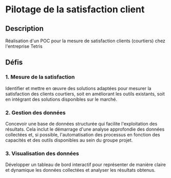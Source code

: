 # Pilotage de la satisfaction client

## Description
Réalisation d'un POC pour la mesure de satisfaction clients (courtiers) chez l'entreprise Tetris

## Défis

### 1. Mesure de la satisfaction
Identifier et mettre en œuvre des solutions adaptées pour mesurer la satisfaction des clients courtiers, soit en améliorant les outils existants, soit en intégrant des solutions disponibles sur le marché.

### 2. Gestion des données
Concevoir une base de données structurée qui facilite l'exploitation des résultats. Cela inclut le démarrage d'une analyse approfondie des données collectées et, si possible, l'automatisation des processus en fonction des capacités et des outils disponibles au sein du groupe projet.

### 3. Visualisation des données
Développer un tableau de bord interactif pour représenter de manière claire et dynamique les données collectées et analyser les résultats obtenus.
